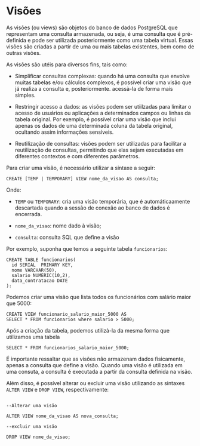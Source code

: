 # Visões

As visões (ou views) são objetos do banco de dados PostgreSQL que representam uma consulta armazenada, ou seja, é uma consulta que é pré-definida e pode ser utilizada posteriormente como uma tabela virtual. Essas visões são criadas a partir de uma ou mais tabelas existentes, bem como de outras visões.

As visões são utéis para diversos fins, tais como:

- Simplificar consultas complexas: quando há uma consulta que envolve muitas tabelas e/ou cálculos complexos, é possível criar uma visão que já realiza a consulta e, posteriormente. acessà-la de forma mais simples.
- Restringir acesso a dados: as visões podem ser utiilzadas para limitar o acesso de usuários ou aplicações a determinados campos ou linhas da tabela original. Por exemplo, é possível criar uma visão que inclui apenas os dados de uma determinada coluna da tabela original, ocultando assim informações sensíveis.

- Reutilização de consultas: visões podem ser utilizadas para facilitar a reutilização  de consultas, permitindo que elas sejam executadas em diferentes contextos e com diferentes parâmetros.

Para criar uma visão, é necessário utilizar a sintaxe a seguir:

```
CREATE [TEMP | TEMPORARY] VIEW nome_da_visao AS consulta;
```

Onde:

- `TEMP` ou `TEMPORARY`: cria uma visão temporária, que é automáticaamente descartada quando a sessão de conexão ao banco de dados é encerrada.

- `nome_da_visao`: nome dado à visão;

- `consulta`: consulta SQL que define a visão

Por exemplo, suponha que temos a seguinte tabela `funcionarios`: 

```
CREATE TABLE funcionarios(
  id SERIAL  PRIMARY KEY,
  nome VARCHAR(50),
  salario NUMERIC(10,2),
  data_contratacao DATE
):
```

Podemos criar uma visão que lista todos os funcionários com salário maior que 5000:

```
CREATE VIEW funcionario_salario_maior_5000 AS
SELECT * FROM funcionarios where salario > 5000;
```

Após a criação da tabela, podemos utilizà-la da mesma forma que utilizamos uma tabela
```
SELECT * FROM funcionarios_salario_maior_5000;
```

É importante ressaltar que as visões  não armazenam dados físicamente, apenas a consulta que define a visão. Quando uma visão é utilizada em uma consuta, a consulta é executada a partir da consulta definida na visão.

Além disso, é possível alterar ou excluir uma visão utilizando as sintaxes `ALTER VIEW` e `DROP VIEW`, respectivamente:

```

--Alterar uma visão

ALTER VIEW nome_da_visao AS nova_consulta;

--excluir uma visão

DROP VIEW nome_da_visao;

```

